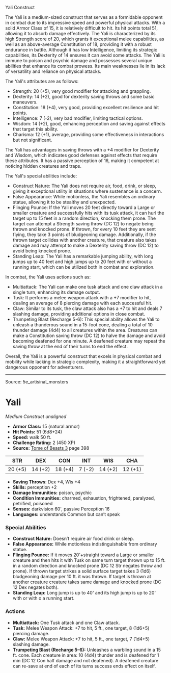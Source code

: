 <MonsterName/>Yali</MonsterName>
<CreatureType/>Construct</CreatureType>

<summary>The Yali is a medium-sized construct that serves as a formidable opponent in combat due to its impressive speed and powerful physical attacks. With a solid Armor Class of 15, it is relatively difficult to hit. Its hit points total 51, allowing it to absorb damage effectively. The Yali is characterized by its high Strength score of 20, which grants it exceptional melee capabilities, as well as an above-average Constitution of 18, providing it with a robust endurance in battle. Although it has low Intelligence, limiting its strategic capabilities, its Dexterity of 14 ensures it can avoid some attacks. The Yali is immune to poison and psychic damage and possesses several unique abilities that enhance its combat prowess. Its main weaknesses lie in its lack of versatility and reliance on physical attacks.</summary>

<detail>

The Yali's attributes are as follows: 
- Strength: 20 (+5), very good modifier for attacking and grappling.
- Dexterity: 14 (+2), good for dexterity saving throws and some basic maneuvers.
- Constitution: 18 (+4), very good, providing excellent resilience and hit points.
- Intelligence: 7 (-2), very bad modifier, limiting tactical options.
- Wisdom: 14 (+2), good, enhancing perception and saving against effects that target this ability.
- Charisma: 12 (+1), average, providing some effectiveness in interactions but not significant.

The Yali has advantages in saving throws with a +4 modifier for Dexterity and Wisdom, which indicates good defenses against effects that require these attributes. It has a passive perception of 16, making it competent at noticing hidden creatures and traps.

The Yali's special abilities include:
- Construct Nature: The Yali does not require air, food, drink, or sleep, giving it exceptional utility in situations where sustenance is a concern.
- False Appearance: While motionless, the Yali resembles an ordinary statue, allowing it to be stealthy and unexpected.
- Flinging Pounce: If the Yali moves 20 feet directly toward a Large or smaller creature and successfully hits with its tusk attack, it can hurl the target up to 15 feet in a random direction, knocking them prone. The target can attempt a Strength saving throw (DC 12) to negate being thrown and knocked prone. If thrown, for every 10 feet they are sent flying, they take 3 points of bludgeoning damage. Additionally, if the thrown target collides with another creature, that creature also takes damage and may attempt to make a Dexterity saving throw (DC 12) to avoid being knocked prone.
- Standing Leap: The Yali has a remarkable jumping ability, with long jumps up to 40 feet and high jumps up to 20 feet with or without a running start, which can be utilized both in combat and exploration.

In combat, the Yali uses actions such as:
- Multiattack: The Yali can make one tusk attack and one claw attack in a single turn, enhancing its damage output.
- Tusk: It performs a melee weapon attack with a +7 modifier to hit, dealing an average of 8 piercing damage with each successful hit.
- Claw: Similar to its tusk, the claw attack also has a +7 to hit and deals 7 slashing damage, providing additional options in close combat.
- Trumpeting Blast (Recharge 5-6): This special ability allows the Yali to unleash a thunderous sound in a 15-foot cone, dealing a total of 10 thunder damage (4d4) to all creatures within the area. Creatures can make a Constitution saving throw (DC 12) to halve the damage and avoid becoming deafened for one minute. A deafened creature may repeat the saving throw at the end of their turns to end the effect.

Overall, the Yali is a powerful construct that excels in physical combat and mobility while lacking in strategic complexity, making it a straightforward yet dangerous opponent for adventurers.</detail>



---

Source: 5e_artisinal_monsters

# Yali

*Medium* *Construct* *unaligned*

- **Armor Class:** 15 (natural armor)
- **Hit Points:** 51 (6d8+24)
- **Speed:** walk 50 ft.
- **Challenge Rating:** 2 (450 XP)
- **Source:** [Tome of Beasts 3](https://koboldpress.com/kpstore/product/tome-of-beasts-3-for-5th-edition/) page 398

| STR | DEX | CON | INT | WIS | CHA |
| --- | --- | --- | --- | --- | --- |
| 20 (+5) | 14 (+2) | 18 (+4) | 7 (-2) | 14 (+2) | 12 (+1) |

- **Saving Throws**: Dex +4, Wis +4
- **Skills:** perception +2
- **Damage Immunities:** poison, psychic
- **Condition Immunities:** charmed, exhaustion, frightened, paralyzed, petrified, poisoned
- **Senses:** darkvision 60', passive Perception 16
- **Languages:** understands Common but can’t speak

### Special Abilities

- **Construct Nature:** Doesn’t require air food drink or sleep.
- **False Appearance:** While motionless indistinguishable from ordinary statue.
- **Flinging Pounce:** If it moves 20'+straight toward a Large or smaller creature and then hits it with Tusk on same turn target thrown up to 15 ft. in a random direction and knocked prone (DC 12 Str negates throw and prone). If thrown target strikes a solid surface target takes 3 (1d6) bludgeoning damage per 10 ft. it was thrown. If target is thrown at another creature creature takes same damage and knocked prone (DC 12 Dex negates both).
- **Standing Leap:** Long jump is up to 40' and its high jump is up to 20' with or with o a running start.

### Actions

- **Multiattack:** One Tusk attack and one Claw attack.
- **Tusk:** Melee Weapon Attack: +7 to hit, 5 ft., one target, 8 (1d6+5) piercing damage.
- **Claw:** Melee Weapon Attack: +7 to hit, 5 ft., one target, 7 (1d4+5) slashing damage.
- **Trumpeting Blast (Recharge 5–6):** Unleashes a warbling sound in a 15 ft. cone. Each creature in area: 10 (4d4) thunder and is deafened for 1 min (DC 12 Con half damage and not deafened). A deafened creature can re-save at end of each of its turns success ends effect on itself.





